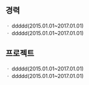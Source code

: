 <div align=center>
  
  <div align=left><h2>경력</h2></div>
  <div align=left>
    ㆍ ddddd(2015.01.01~2017.01.01) <br>
    ㆍ ddddd(2015.01.01~2017.01.01)
  </div>

  <div align=left><h2>프로젝트</h2></div>
  <div align=left>
    ㆍ ddddd(2015.01.01~2017.01.01) <br>
    ㆍ ddddd(2015.01.01~2017.01.01)
  </div>


</div>
